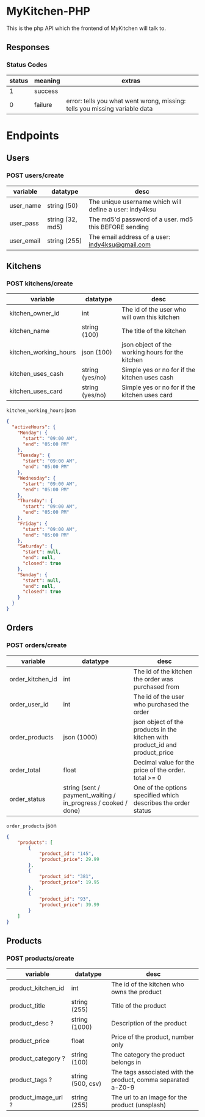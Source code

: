 # MyKitchen-PHP
This is the php API which the frontend of MyKitchen will talk to.

## Responses
### Status Codes
status | meaning | extras
--- | --- | ---
1 | success | 
0 | failure | error: tells you what went wrong, missing: tells you missing variable data

# Endpoints
## Users
### POST users/create
variable | datatype | desc
--- | --- | ---
user_name | string (50) | The unique username which will define a user: indy4ksu
user_pass | string (32, md5) | The md5'd password of a user. md5 this BEFORE sending
user_email | string (255) | The email address of a user: indy4ksu@gmail.com

## Kitchens
### POST kitchens/create
variable | datatype | desc
--- | --- | ---
kitchen_owner_id | int | The id of the user who will own this kitchen
kitchen_name | string (100) | The title of the kitchen
kitchen_working_hours | json (100) | json object of the working hours for the kitchen
kitchen_uses_cash | string (yes/no) | Simple yes or no for if the kitchen uses cash
kitchen_uses_card | string (yes/no) | Simple yes or no for if the kitchen uses card

`kitchen_working_hours` json
```json
{
  "activeHours": {
    "Monday": {
      "start": "09:00 AM",
      "end": "05:00 PM"
    },
    "Tuesday": {
      "start": "09:00 AM",
      "end": "05:00 PM"
    },
    "Wednesday": {
      "start": "09:00 AM",
      "end": "05:00 PM"
    },
    "Thursday": {
      "start": "09:00 AM",
      "end": "05:00 PM"
    },
    "Friday": {
      "start": "09:00 AM",
      "end": "05:00 PM"
    },
    "Saturday": {
      "start": null,
      "end": null,
      "closed": true
    },
    "Sunday": {
      "start": null,
      "end": null,
      "closed": true
    }
  }
}
```

## Orders
### POST orders/create
variable | datatype | desc
--- | --- | ---
order_kitchen_id | int | The id of the kitchen the order was purchased from
order_user_id | int | The id of the user who purchased the order
order_products | json (1000) | json object of the products in the kitchen with product_id and product_price
order_total | float | Decimal value for the price of the order. total >= 0
order_status | string (sent / payment_waiting / in_progress / cooked / done) | One of the options specified which describes the order status

`order_products` json
```json
{
    "products": [
        {
            "product_id": "145",
            "product_price": 29.99
        },
        {
            "product_id": "381",
            "product_price": 19.95
        },
        {
            "product_id": "93",
            "product_price": 39.99
        }
    ]
}
```

## Products
### POST products/create
variable | datatype | desc
--- | --- | ---
product_kitchen_id | int | The id of the kitchen who owns the product
product_title | string (255) | Title of the product
product_desc ? | string (1000) | Description of the product
product_price | float | Price of the product, number only
product_category ? | string (100) | The category the product belongs in
product_tags ? | string (500, csv) | The tags associated with the product, comma separated a-Z0-9
product_image_url ? | string (255) | The url to an image for the product (unsplash)